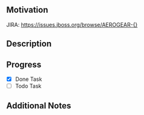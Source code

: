 ## Motivation

<!-- The reason underlying the contents of the PR, can be a link to the originating JIRA -->

JIRA: https://issues.jboss.org/browse/AEROGEAR-{}

## Description

<!-- The contents of the Pull Request, such as an overview of the changes implemented and impacted areas, additions, removals, etc. -->

## Progress

- [x] Done Task
- [ ] Todo Task

## Additional Notes

<!-- Optional, extra context or instructions around the contents of this Pull Request -->

<!-- NOTE -->
<!-- To run the integration tests, select "test/integration" label in the right column. Check the Jenkins log to get the test results -->